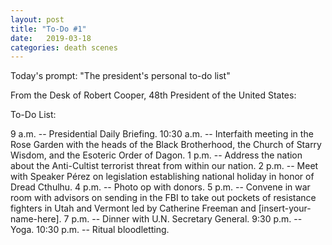 ```yaml
---
layout: post
title: "To-Do #1"
date:   2019-03-18
categories: death scenes
---
```

Today's prompt: "The president's personal to-do list"

From the Desk of Robert Cooper, 48th President of the United States:

To-Do List:

9 a.m. -- Presidential Daily Briefing.
10:30 a.m. -- Interfaith meeting in the Rose Garden with the heads of the Black Brotherhood, the Church of Starry Wisdom, and the Esoteric Order of Dagon.
1 p.m. -- Address the nation about the Anti-Cultist terrorist threat from within our nation.
2 p.m. -- Meet with Speaker Pérez on legislation establishing national holiday in honor of Dread Cthulhu.
4 p.m. -- Photo op with donors.
5 p.m. -- Convene in war room with advisors on sending in the FBI to take out pockets of resistance fighters in Utah and Vermont led by Catherine Freeman and [insert-your-name-here].
7 p.m. -- Dinner with U.N. Secretary General.
9:30 p.m. -- Yoga.
10:30 p.m. -- Ritual bloodletting.
